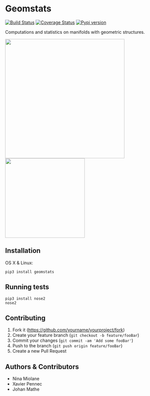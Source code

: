 # Geomstats
[![Build Status](https://travis-ci.org/geomstats/geomstats.svg?branch=master)](https://travis-ci.org/geomstats/geomstats) [![Coverage Status](https://codecov.io/gh/geomstats/geomstats/branch/master/graph/badge.svg)](https://codecov.io/gh/geomstats/geomstats) [![Pypi version](https://img.shields.io/pypi/v/geomstats.svg)](https://pypi.python.org/pypi/geomstats/)

Computations and statistics on manifolds with geometric structures.

<img src="https://raw.githubusercontent.com/ninamiolane/geomstats/master/examples/imgs/gradient_descent.gif" width=384 height=384><img src="https://raw.githubusercontent.com/ninamiolane/geomstats/master/examples/imgs/h2_grid.png" width=256 height=256>


## Installation

OS X & Linux:

```
pip3 install geomstats
```

## Running tests

```
pip3 install nose2
nose2
```

## Contributing

1. Fork it (<https://github.com/yourname/yourproject/fork>)
2. Create your feature branch (`git checkout -b feature/fooBar`)
3. Commit your changes (`git commit -am 'Add some fooBar'`)
4. Push to the branch (`git push origin feature/fooBar`)
5. Create a new Pull Request

## Authors & Contributors

* Nina Miolane
* Xavier Pennec
* Johan Mathe
